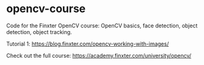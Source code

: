 # opencv-course

Code for the Finxter OpenCV course: OpenCV basics, face detection, object detection, object tracking.

Tutorial 1: https://blog.finxter.com/opencv-working-with-images/

Check out the full course: https://academy.finxter.com/university/opencv/
